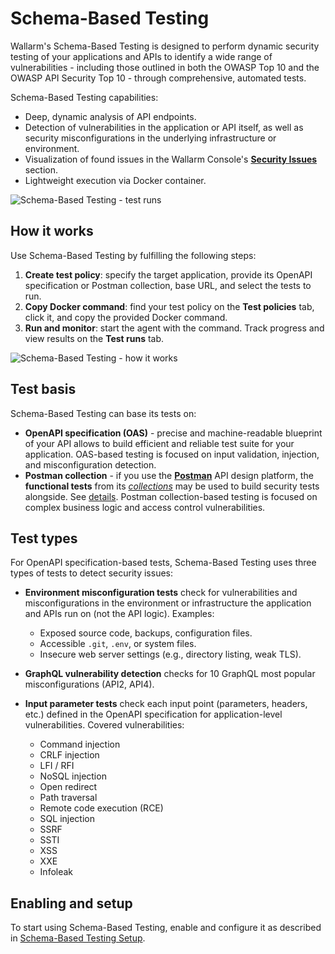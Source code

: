 # Schema-Based Testing

Wallarm's Schema-Based Testing is designed to perform dynamic security testing of your applications and APIs to identify a wide range of vulnerabilities - including those outlined in both the OWASP Top 10 and the OWASP API Security Top 10 - through comprehensive, automated tests.

Schema-Based Testing capabilities:

* Deep, dynamic analysis of API endpoints.
* Detection of vulnerabilities in the application or API itself, as well as security misconfigurations in the underlying infrastructure or environment.
* Visualization of found issues in the Wallarm Console's [**Security Issues**](../../api-attack-surface/security-issues.md) section.
* Lightweight execution via Docker container.

![Schema-Based Testing - test runs](../../images/vulnerability-detection/sbt-test-runs.png)

## How it works

Use Schema-Based Testing by fulfilling the following steps:

1. **Create test policy**: specify the target application, provide its OpenAPI specification or Postman collection, base URL, and select the tests to run.
1. **Copy Docker command**: find your test policy on the **Test policies** tab, click it, and copy the provided Docker command.
1. **Run and monitor**: start the agent with the command. Track progress and view results on the **Test runs** tab.

![Schema-Based Testing - how it works](../../images/vulnerability-detection/sbt-diagram.png)

## Test basis

Schema-Based Testing can base its tests on:

* **OpenAPI specification (OAS)** - precise and machine-readable blueprint of your API allows to build efficient and reliable test suite for your application. OAS-based testing is focused on input validation, injection, and misconfiguration detection.
* **Postman collection** - if you use the [**Postman**](https://www.postman.com/) API design platform, the **functional tests** from its [*collections*](https://www.postman.com/product/collections/) may be used to build security tests alongside. See [details](setup.md#postman-collection-based). Postman collection-based testing is focused on complex business logic and access control vulnerabilities.

## Test types

For OpenAPI specification-based tests, Schema-Based Testing uses three types of tests to detect security issues:

* **Environment misconfiguration tests** check for vulnerabilities and misconfigurations in the environment or infrastructure the application and APIs run on (not the API logic). Examples:

    * Exposed source code, backups, configuration files.
    * Accessible `.git`, `.env`, or system files.
    * Insecure web server settings (e.g., directory listing, weak TLS).

* **GraphQL vulnerability detection** checks for 10 GraphQL most popular misconfigurations (API2, API4).

* **Input parameter tests** check each input point (parameters, headers, etc.) defined in the OpenAPI specification for application-level vulnerabilities. Covered vulnerabilities:

    * Command injection
    * CRLF injection
    * LFI / RFI
    * NoSQL injection
    * Open redirect
    * Path traversal
    * Remote code execution (RCE)
    * SQL injection
    * SSRF
    * SSTI
    * XSS
    * XXE
    * Infoleak

## Enabling and setup

To start using Schema-Based Testing, enable and configure it as described in [Schema-Based Testing Setup](setup.md).